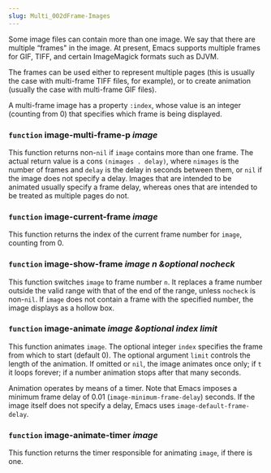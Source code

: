 ```yaml
---
slug: Multi_002dFrame-Images
---
```


Some image files can contain more than one image. We say that there are multiple “frames" in the image. At present, Emacs supports multiple frames for GIF, TIFF, and certain ImageMagick formats such as DJVM.

The frames can be used either to represent multiple pages (this is usually the case with multi-frame TIFF files, for example), or to create animation (usually the case with multi-frame GIF files).

A multi-frame image has a property `:index`, whose value is an integer (counting from 0) that specifies which frame is being displayed.

### <span className="tag function">`function`</span> **image-multi-frame-p** *image*

This function returns non-`nil` if `image` contains more than one frame. The actual return value is a cons `(nimages . delay)`, where `nimages` is the number of frames and `delay` is the delay in seconds between them, or `nil` if the image does not specify a delay. Images that are intended to be animated usually specify a frame delay, whereas ones that are intended to be treated as multiple pages do not.

### <span className="tag function">`function`</span> **image-current-frame** *image*

This function returns the index of the current frame number for `image`, counting from 0.

### <span className="tag function">`function`</span> **image-show-frame** *image n \&optional nocheck*

This function switches `image` to frame number `n`. It replaces a frame number outside the valid range with that of the end of the range, unless `nocheck` is non-`nil`. If `image` does not contain a frame with the specified number, the image displays as a hollow box.

### <span className="tag function">`function`</span> **image-animate** *image \&optional index limit*

This function animates `image`. The optional integer `index` specifies the frame from which to start (default 0). The optional argument `limit` controls the length of the animation. If omitted or `nil`, the image animates once only; if `t` it loops forever; if a number animation stops after that many seconds.

Animation operates by means of a timer. Note that Emacs imposes a minimum frame delay of 0.01 (`image-minimum-frame-delay`) seconds. If the image itself does not specify a delay, Emacs uses `image-default-frame-delay`.

### <span className="tag function">`function`</span> **image-animate-timer** *image*

This function returns the timer responsible for animating `image`, if there is one.
